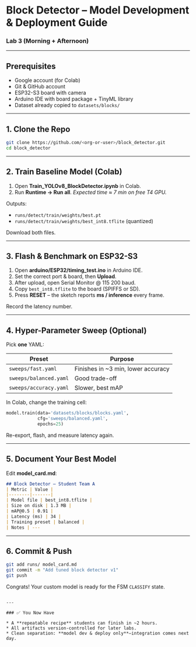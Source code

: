 
# Block Detector – Model Development & Deployment Guide
### Lab 3 (Morning + Afternoon)

---

## Prerequisites
* Google account (for Colab)
* Git & GitHub account
* ESP32-S3 board with camera
* Arduino IDE with board package + TinyML library
* Dataset already copied to `datasets/blocks/`

---

## 1. Clone the Repo

```bash
git clone https://github.com/<org-or-user>/block_detector.git
cd block_detector
````

---

## 2. Train Baseline Model (Colab)

1. Open **Train\_YOLOv8\_BlockDetector.ipynb** in Colab.
2. Run **Runtime → Run all**.
   *Expected time ≈ 7 min on free T4 GPU.*

Outputs:

* `runs/detect/train/weights/best.pt`
* `runs/detect/train/weights/best_int8.tflite` (quantized)

Download both files.

---

## 3. Flash & Benchmark on ESP32-S3

1. Open **arduino/ESP32/timing\_test.ino** in Arduino IDE.
2. Set the correct port & board, then **Upload**.
3. After upload, open Serial Monitor @ 115 200 baud.
4. Copy `best_int8.tflite` to the board (SPIFFS or SD).
5. Press **RESET** – the sketch reports **ms / inference** every frame.

Record the latency number.

---

## 4. Hyper-Parameter Sweep (Optional)

Pick **one** YAML:

| Preset                 | Purpose                             |
| ---------------------- | ----------------------------------- |
| `sweeps/fast.yaml`     | Finishes in \~3 min, lower accuracy |
| `sweeps/balanced.yaml` | Good trade-off                      |
| `sweeps/accuracy.yaml` | Slower, best mAP                    |

In Colab, change the training cell:

```python
model.train(data='datasets/blocks/blocks.yaml',
            cfg='sweeps/balanced.yaml',
            epochs=25)
```

Re-export, flash, and measure latency again.

---

## 5. Document Your Best Model

Edit **model\_card.md**:

```markdown
## Block Detector – Student Team A
| Metric | Value |
|--------|-------|
| Model file | best_int8.tflite |
| Size on disk | 1.3 MB |
| mAP@0.5 | 0.91 |
| Latency (ms) | 34 |
| Training preset | balanced |
| Notes | ---
```

---

## 6. Commit & Push

```bash
git add runs/ model_card.md
git commit -m "Add tuned block detector v1"
git push
```

Congrats! Your custom model is ready for the FSM `CLASSIFY` state.

```

---

### ✅ You Now Have

* A **repeatable recipe** students can finish in ~2 hours.
* All artifacts version-controlled for later labs.
* Clean separation: **model dev & deploy only**—integration comes next day.

```
